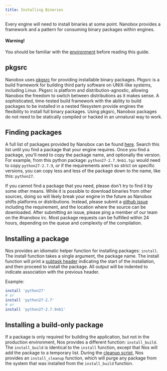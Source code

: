 ```yaml
---
title: Installing Binaries
---
```


Every engine will need to install binaries at some point. Nanobox provides a framework and a pattern for consuming binary packages within engines.

#### Warning!

You should be familiar with the [environment](/engines/the-environment) before reading this guide.

## pkgsrc

Nanobox uses [pkgsrc](https://www.pkgsrc.org/) for providing installable binary packages. Pkgsrc is a build framework for building third party software on UNIX-like systems, including Linux. Pkgsrc is platform and distribution-agnostic, allowing Nanobox the freedom to switch between distributions as it makes sense. A sophisticated, time-tested build framework with the ability to build packages to be installed in a nested filesystem provide engines the flexibility to install full binary packages. Using pkgsrc, Nanobox packages do not need to be statically compiled or hacked in an unnatural way to work.

## Finding packages

A full list of packages provided by Nanobox can be found [here](http://pkgsrc.nanobox.io/nanobox/base/Linux/). Search this list until you find a package that your engine requires. Once you find a package, you'll need to copy the package name, and optionally the version. For example, from this python package: `python27-2.7.9nb1.tgz` would need to copy `python27-2.7.9`, or if the requirements aren't so strict on specific versions, you can copy less and less of the package down to the name, like this: `python27`.

If you cannot find a package that you need, please don't try to find it by some other means. While it is possible to download binaries from other sources, doing so will likely break your engine in the future as Nanobox shifts platforms or distributions. Instead, please submit a [github issue](https://github.com/pagodabox/nanobox-pkgsrc-base/issues/new) including the requirement, and the location where the source can be downloaded. After submitting an issue, please ping a member of our team on the #nanobox irc. Most package requests can be fulfilled within 24 hours, depending on the queue and complexity of the compilation.

## Installing a package

Nos provides an idiomatic helper function for installing packages: `install`. The install function takes a single argument, the package name. The install function will print a [subtask header](/engines/common-tasks/generating-output/#printing-the-start-of-a-sub-process) indicating the start of the installation, and then proceed to install the package. All output will be indented to indicate association with the previous header.

Example:

```bash
install 'python27'
# or
install 'python27-2.7'
# or
install 'python27-2.7.9nb1'
```

## Installing a build-only package

If a package is only required for building the application, but not in the production environment, Nos provides a different function: `install_build`. The `install_build` is identical to the `install` function, except that Nos will add the package to a temporary list. During the [cleanup script](/engines/scripts/cleanup), Nos provides an `install_cleanup` function, which will purge any package from the system that was installed from the `install_build` function.
